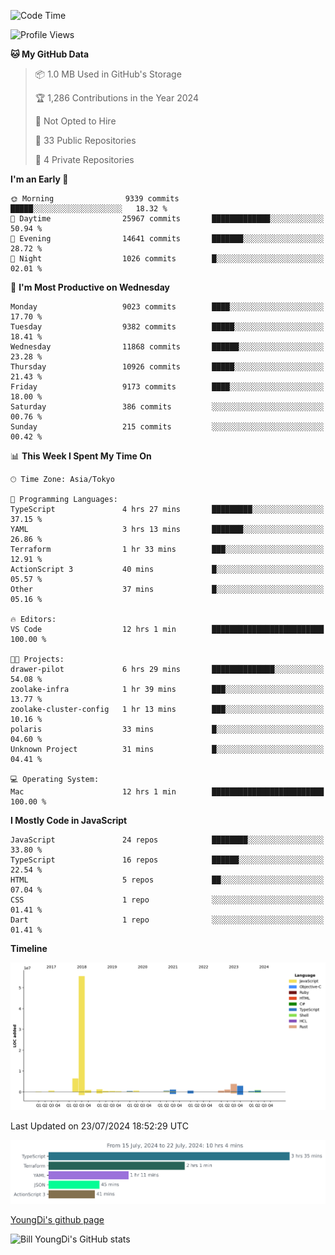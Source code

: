 <!--START_SECTION:waka-->
![Code Time](http://img.shields.io/badge/Code%20Time-807%20hrs%2052%20mins-blue)

![Profile Views](http://img.shields.io/badge/Profile%20Views-0-blue)

**🐱 My GitHub Data** 

> 📦 1.0 MB Used in GitHub's Storage 
 > 
> 🏆 1,286 Contributions in the Year 2024
 > 
> 🚫 Not Opted to Hire
 > 
> 📜 33 Public Repositories 
 > 
> 🔑 4 Private Repositories 
 > 
**I'm an Early 🐤** 

```text
🌞 Morning                9339 commits        █████░░░░░░░░░░░░░░░░░░░░   18.32 % 
🌆 Daytime                25967 commits       █████████████░░░░░░░░░░░░   50.94 % 
🌃 Evening                14641 commits       ███████░░░░░░░░░░░░░░░░░░   28.72 % 
🌙 Night                  1026 commits        █░░░░░░░░░░░░░░░░░░░░░░░░   02.01 % 
```
📅 **I'm Most Productive on Wednesday** 

```text
Monday                   9023 commits        ████░░░░░░░░░░░░░░░░░░░░░   17.70 % 
Tuesday                  9382 commits        █████░░░░░░░░░░░░░░░░░░░░   18.41 % 
Wednesday                11868 commits       ██████░░░░░░░░░░░░░░░░░░░   23.28 % 
Thursday                 10926 commits       █████░░░░░░░░░░░░░░░░░░░░   21.43 % 
Friday                   9173 commits        ████░░░░░░░░░░░░░░░░░░░░░   18.00 % 
Saturday                 386 commits         ░░░░░░░░░░░░░░░░░░░░░░░░░   00.76 % 
Sunday                   215 commits         ░░░░░░░░░░░░░░░░░░░░░░░░░   00.42 % 
```


📊 **This Week I Spent My Time On** 

```text
🕑︎ Time Zone: Asia/Tokyo

💬 Programming Languages: 
TypeScript               4 hrs 27 mins       █████████░░░░░░░░░░░░░░░░   37.15 % 
YAML                     3 hrs 13 mins       ███████░░░░░░░░░░░░░░░░░░   26.86 % 
Terraform                1 hr 33 mins        ███░░░░░░░░░░░░░░░░░░░░░░   12.91 % 
ActionScript 3           40 mins             █░░░░░░░░░░░░░░░░░░░░░░░░   05.57 % 
Other                    37 mins             █░░░░░░░░░░░░░░░░░░░░░░░░   05.16 % 

🔥 Editors: 
VS Code                  12 hrs 1 min        █████████████████████████   100.00 % 

🐱‍💻 Projects: 
drawer-pilot             6 hrs 29 mins       ██████████████░░░░░░░░░░░   54.08 % 
zoolake-infra            1 hr 39 mins        ███░░░░░░░░░░░░░░░░░░░░░░   13.77 % 
zoolake-cluster-config   1 hr 13 mins        ███░░░░░░░░░░░░░░░░░░░░░░   10.16 % 
polaris                  33 mins             █░░░░░░░░░░░░░░░░░░░░░░░░   04.60 % 
Unknown Project          31 mins             █░░░░░░░░░░░░░░░░░░░░░░░░   04.41 % 

💻 Operating System: 
Mac                      12 hrs 1 min        █████████████████████████   100.00 % 
```

**I Mostly Code in JavaScript** 

```text
JavaScript               24 repos            ████████░░░░░░░░░░░░░░░░░   33.80 % 
TypeScript               16 repos            ██████░░░░░░░░░░░░░░░░░░░   22.54 % 
HTML                     5 repos             ██░░░░░░░░░░░░░░░░░░░░░░░   07.04 % 
CSS                      1 repo              ░░░░░░░░░░░░░░░░░░░░░░░░░   01.41 % 
Dart                     1 repo              ░░░░░░░░░░░░░░░░░░░░░░░░░   01.41 % 
```



**Timeline**

![Lines of Code chart](https://raw.githubusercontent.com/Youngdi/Youngdi/master/assets/bar_graph.png)


 Last Updated on 23/07/2024 18:52:29 UTC
<!--END_SECTION:waka-->

![wakatime](./images/stat.svg)

[YoungDi's github page](https://youngdi.github.io)

![Bill YoungDi's GitHub stats](https://github-readme-stats.vercel.app/api?username=youngdi&count_private=true&show_icons=true)
